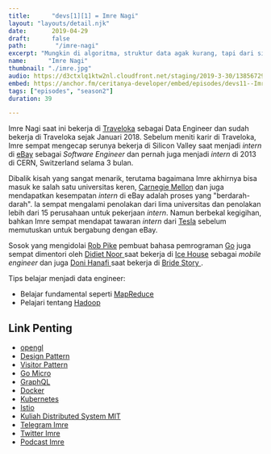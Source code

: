 ```yaml
---
title:      "devs[1][1] = Imre Nagi"
layout: "layouts/detail.njk"
date:       2019-04-29
draft:      false
path:        "/imre-nagi"
excerpt: "Mungkin di algoritma, struktur data agak kurang, tapi dari sisi coding style, design pattern, dan lain sebagainya aku merasa waktu itu di tingkat anak S2 codingan aku termasuk yang paling rapi."
name:      "Imre Nagi"
thumbnail: "./imre.jpg"
audio: https://d3ctxlq1ktw2nl.cloudfront.net/staging/2019-3-30/13856729-44100-2-6c429e02aba7d.m4a
embed: https://anchor.fm/ceritanya-developer/embed/episodes/devs11--Imre-Nagi-e3sprl
tags: ["episodes", "season2"]
duration: 39

---
```


Imre Nagi saat ini bekerja di [Traveloka](https://traveloka.com) sebagai Data Engineer dan sudah bekerja di Traveloka sejak Januari 2018. Sebelum meniti karir di Traveloka, Imre sempat mengecap serunya bekerja di Silicon Valley saat menjadi _intern_ di [eBay](https://www.ebay.com/) sebagai _Software Engineer_ dan pernah juga menjadi _intern_ di 2013 di CERN, Switzerland selama 3 bulan.

Dibalik kisah yang sangat menarik, terutama bagaimana Imre akhirnya bisa masuk ke salah satu universitas keren, [Carnegie Mellon](https://www.cmu.edu/) dan juga mendapatkan kesempatan _intern_ di eBay adalah proses yang "berdarah-darah". Ia sempat mengalami penolakan dari lima universitas dan penolakan lebih dari 15 perusahaan untuk pekerjaan _intern_. Namun berbekal kegigihan, bahkan Imre sempat mendapat tawaran _intern_ dari [Tesla](https://www.tesla.com/careers/students) sebelum memutuskan untuk bergabung dengan eBay.

Sosok yang mengidolai [Rob Pike](https://en.wikipedia.org/wiki/Rob_Pike) pembuat bahasa pemrograman [Go](https://golang.org/) juga sempat dimentori oleh [ Didiet Noor ](https://www.linkedin.com/in/didiet/) saat bekerja di [Ice House](https://www.icehousecorp.com/) sebagai _mobile engineer_ dan juga [ Doni Hanafi ](https://www.linkedin.com/in/donihanafi/) saat bekerja di [ Bride Story ](https://www.bridestory.com/).

Tips belajar menjadi data engineer:
* Belajar fundamental seperti [ MapReduce ](https://medium.com/pujanggateknologi/implementasi-sederhana-framework-mapreduce-8f80f22cc54f)
* Pelajari tentang [ Hadoop ](https://hadoop.apache.org/)

## Link Penting

* [opengl](https://www.opengl.org/)
* [Design Pattern](https://en.wikipedia.org/wiki/Software_design_pattern)
* [Visitor Pattern](https://en.wikipedia.org/wiki/Visitor_pattern)
* [Go Micro](https://github.com/micro/go-micro)
* [GraphQL](https://graphql.org/learn/)
* [Docker](https://www.docker.com/)
* [Kubernetes](https://kubernetes.io/)
* [Istio](https://istio.io/)
* [Kuliah Distributed System MIT](https://pdos.csail.mit.edu/6.824/)
* [Telegram Imre](https://t.me/imrenagi)
* [Twitter Imre](https://twitter.com/imrenagi)
* [Podcast Imre](https://open.spotify.com/show/3cA81ivwFR2gDMF570j06X?si=NE5GdO0LSO-ZnzfegqfF-A)


